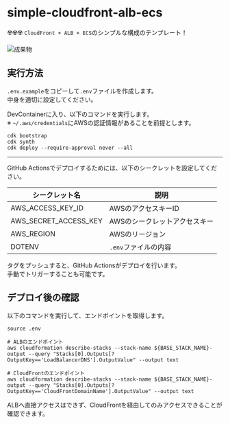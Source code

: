 # simple-cloudfront-alb-ecs

☢️☢️☢️ `CloudFront + ALB + ECS`のシンプルな構成のテンプレート！  

![成果物](./fruit.gif)  

## 実行方法

`.env.example`をコピーして`.env`ファイルを作成します。  
中身を適切に設定してください。  

DevContainerに入り、以下のコマンドを実行します。  
※ `~/.aws/credentials`にAWSの認証情報があることを前提とします。  

```shell
cdk bootstrap
cdk synth
cdk deploy --require-approval never --all
```

---

GitHub Actionsでデプロイするためには、以下のシークレットを設定してください。  

| シークレット名 | 説明 |
| --- | --- |
| AWS_ACCESS_KEY_ID | AWSのアクセスキーID |
| AWS_SECRET_ACCESS_KEY | AWSのシークレットアクセスキー |
| AWS_REGION | AWSのリージョン |
| DOTENV | `.env`ファイルの内容 |

タグをプッシュすると、GitHub Actionsがデプロイを行います。  
手動でトリガーすることも可能です。  

## デプロイ後の確認

以下のコマンドを実行して、エンドポイントを取得します。  

```shell
source .env

# ALBのエンドポイント
aws cloudformation describe-stacks --stack-name ${BASE_STACK_NAME}-output --query "Stacks[0].Outputs[?OutputKey=='LoadBalancerDNS'].OutputValue" --output text

# CloudFrontのエンドポイント
aws cloudformation describe-stacks --stack-name ${BASE_STACK_NAME}-output --query "Stacks[0].Outputs[?OutputKey=='CloudFrontDomainName'].OutputValue" --output text
```

ALBへ直接アクセスはできず、CloudFrontを経由してのみアクセスできることが確認できます。  
